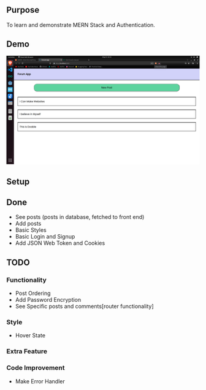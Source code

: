 ## Purpose

To learn and demonstrate MERN Stack and Authentication.

## Demo

<img src="versions/1.png">

## Setup

## Done

- See posts (posts in database, fetched to front end)
- Add posts
- Basic Styles
- Basic Login and Signup
- Add JSON Web Token and Cookies

## TODO

### Functionality

- Post Ordering
- Add Password Encryption
- See Specific posts and comments[router functionality]

### Style

- Hover State

### Extra Feature

### Code Improvement

- Make Error Handler
